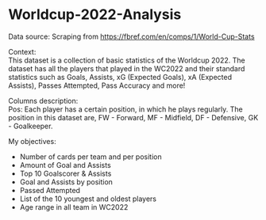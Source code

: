 # Worldcup-2022-Analysis
Data source: Scraping from <href>https://fbref.com/en/comps/1/World-Cup-Stats<href>

Context:<br>
This dataset is a collection of basic statistics of the Worldcup 2022. The dataset has all the players that played in the WC2022 and their standard statistics such as
Goals, Assists, xG (Expected Goals), xA (Expected Assists), Passes Attempted, Pass Accuracy and more!

Columns description:<br>
Pos: Each player has a certain position, in which he plays regularly.
The position in this dataset are, FW - Forward, MF - Midfield, DF - Defensive, GK - Goalkeeper.<br>

My objectives:<br>
<ul>
 <li>Number of cards per team and per position
 <li>Amount of Goal and Assists
 <li>Top 10 Goalscorer & Assists
 <li>Goal and Assists by position
 <li>Passed Attempted
 <li>List of the 10 youngest and oldest players
 <li>Age range in all team in WC2022
<ul>

